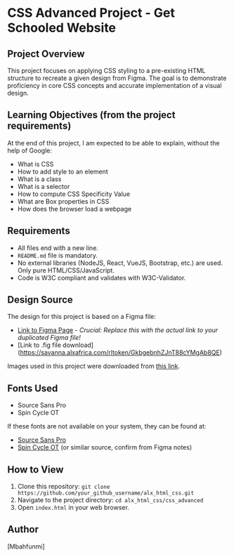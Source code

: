 # CSS Advanced Project - Get Schooled Website

## Project Overview

This project focuses on applying CSS styling to a pre-existing HTML structure to recreate a given design from Figma. The goal is to demonstrate proficiency in core CSS concepts and accurate implementation of a visual design.

## Learning Objectives (from the project requirements)

At the end of this project, I am expected to be able to explain, without the help of Google:
* What is CSS
* How to add style to an element
* What is a class
* What is a selector
* How to compute CSS Specificity Value
* What are Box properties in CSS
* How does the browser load a webpage

## Requirements

* All files end with a new line.
* `README.md` file is mandatory.
* No external libraries (NodeJS, React, VueJS, Bootstrap, etc.) are used. Only pure HTML/CSS/JavaScript.
* Code is W3C compliant and validates with W3C-Validator.

## Design Source

The design for this project is based on a Figma file:
* [Link to Figma Page](https://savanna.alxafrica.com/rltoken/3thRVDlJyov6Gphs_locXg) - *Crucial: Replace this with the actual link to your duplicated Figma file!*
* [Link to .fig file download]
(https://savanna.alxafrica.com/rltoken/GkbgebnhZJnT88cYMgAb8QE)

Images used in this project were downloaded from [this link](https://savanna.alxafrica.com/rltoken/GkbgebnhZJnT88cYMgAb8Q).

## Fonts Used

* Source Sans Pro
* Spin Cycle OT

If these fonts are not available on your system, they can be found at:
* [Source Sans Pro](https://fonts.google.com/specimen/Source+Sans+Pro)
* [Spin Cycle OT](https://www.fontsquirrel.com/fonts/spin-cycle) (or similar source, confirm from Figma notes)

## How to View

1.  Clone this repository: `git clone https://github.com/your_github_username/alx_html_css.git`
2.  Navigate to the project directory: `cd alx_html_css/css_advanced`
3.  Open `index.html` in your web browser.

## Author

[Mbahfunmi]